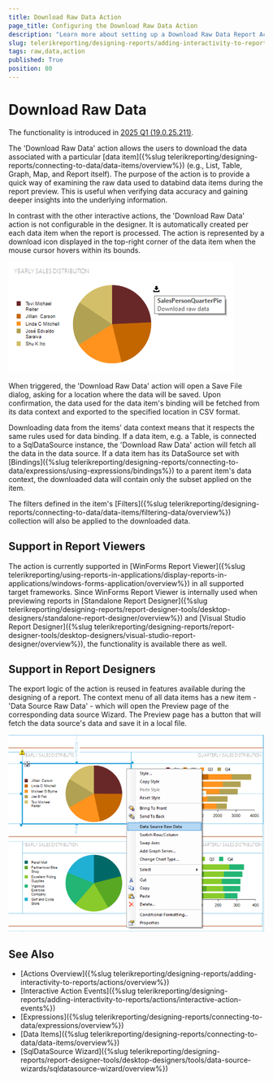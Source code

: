 ```yaml
---
title: Download Raw Data Action
page_title: Configuring the Download Raw Data Action
description: "Learn more about setting up a Download Raw Data Report Action and how to utilize the Report Viewer interactive action event handler for data downloading."
slug: telerikreporting/designing-reports/adding-interactivity-to-reports/actions/download-rawdata-action
tags: raw,data,action
published: True
position: 80
---
```


# Download Raw Data

The functionality is introduced in [2025 Q1 (19.0.25.211)](https://www.telerik.com/support/whats-new/reporting/release-history/progress-telerik-reporting-2025-q1-19-0-25-211).

The 'Download Raw Data' action allows the users to download the data associated with a particular [data item]({%slug telerikreporting/designing-reports/connecting-to-data/data-items/overview%}) (e.g., List, Table, Graph, Map, and Report itself). The purpose of the action is to provide a quick way of examining the raw data used to databind data items during the report preview. This is useful when verifying data accuracy and gaining deeper insights into the underlying information.

In contrast with the other interactive actions, the 'Download Raw Data' action is not configurable in the designer. It is automatically created per each data item when the report is processed. The action is represented by a download icon displayed in the top-right corner of the data item when the mouse cursor hovers within its bounds.

![An image showing the download-raw-data action on a graph item.](../images/download-raw-data-action-preview-on-graph.png)

When triggered, the 'Download Raw Data' action will open a Save File dialog, asking for a location where the data will be saved. Upon confirmation, the data used for the data item's binding will be fetched from its data context and exported to the specified location in CSV format.

Downloading data from the items' data context means that it respects the same rules used for data binding. If a data item, e.g. a Table, is connected to a SqlDataSource instance, the 'Download Raw Data' action will fetch all the data in the data source. If a data item has its DataSource set with [Bindings]({%slug telerikreporting/designing-reports/connecting-to-data/expressions/using-expressions/bindings%}) to a parent item's data context, the downloaded data will contain only the subset applied on the item.

The filters defined in the item's [Filters]({%slug telerikreporting/designing-reports/connecting-to-data/data-items/filtering-data/overview%}) collection will also be applied to the downloaded data.

## Support in Report Viewers

The action is currently supported in [WinForms Report Viewer]({%slug telerikreporting/using-reports-in-applications/display-reports-in-applications/windows-forms-application/overview%}) in all supported target frameworks. Since WinForms Report Viewer is internally used when previewing reports in [Standalone Report Designer]({%slug telerikreporting/designing-reports/report-designer-tools/desktop-designers/standalone-report-designer/overview%}) and [Visual Studio Report Designer]({%slug telerikreporting/designing-reports/report-designer-tools/desktop-designers/visual-studio-report-designer/overview%}), the functionality is available there as well.

## Support in Report Designers

The export logic of the action is reused in features available during the designing of a report. The context menu of all data items has a new item - 'Data Source Raw Data' - which will open the Preview page of the corresponding data source Wizard. The Preview page has a button that will fetch the data source's data and save it in a local file.

![An image showing the download-raw-data action on a graph item at design-time.](../images/download-raw-data-action-designer-context-menu.png)

## See Also

- [Actions Overview]({%slug telerikreporting/designing-reports/adding-interactivity-to-reports/actions/overview%})
- [Interactive Action Events]({%slug telerikreporting/designing-reports/adding-interactivity-to-reports/actions/interactive-action-events%})
- [Expressions]({%slug telerikreporting/designing-reports/connecting-to-data/expressions/overview%})
- [Data Items]({%slug telerikreporting/designing-reports/connecting-to-data/data-items/overview%})
- [SqlDataSource Wizard]({%slug telerikreporting/designing-reports/report-designer-tools/desktop-designers/tools/data-source-wizards/sqldatasource-wizard/overview%})
